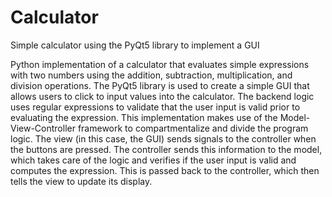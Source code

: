 # Calculator
Simple calculator using the PyQt5 library to implement a GUI

Python implementation of a calculator that evaluates simple expressions with two numbers using the addition, subtraction, multiplication, and division operations. The PyQt5 library is used to create a simple GUI that allows users to click to input values into the calculator. The backend logic uses regular expressions to validate that the user input is valid prior to evaluating the expression. This implementation makes use of the Model-View-Controller framework to compartmentalize and divide the program logic. The view (in this case, the GUI) sends signals to the controller when the buttons are pressed. The controller sends this information to the model, which takes care of the logic and verifies if the user input is valid and computes the expression. This is passed back to the controller, which then tells the view to update its display. 
